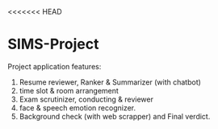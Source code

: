 <<<<<<< HEAD
# SIMS-Project
Project application features: 
1) Resume reviewer, Ranker &amp; Summarizer (with chatbot) 
2) time slot &amp; room arrangement 
3) Exam scrutinizer, conducting &amp; reviewer 
4) face &amp; speech emotion recognizer. 
5) Background check (with web scrapper) and Final verdict.
